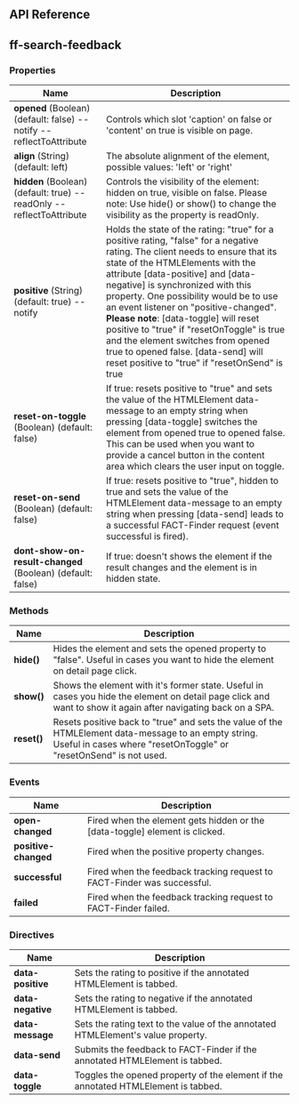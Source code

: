## API Reference
## ff-search-feedback

### Properties
| Name | Description |
| ---- | ----------- |
|**opened** (Boolean) (default: false) --notify --reflectToAttribute|Controls which slot 'caption' on false or 'content' on true is visible on page.|
|**align**  (String) (default: left)| The absolute alignment of the element, possible values: 'left' or 'right'|
|**hidden** (Boolean) (default: true) --readOnly --reflectToAttribute|  Controls the visibility of the element: hidden on true, visible on false. Please note: Use hide() or show() to change the visibility as the property is readOnly.|
|**positive**  (String) (default: true) --notify|  Holds the state of the rating: "true" for a positive rating, "false" for a negative rating. The client needs to ensure that its state of the HTMLElements with the attribute [data-positive] and [data-negative] is synchronized with this property. One possibility would be to use an event listener on "positive-changed". **Please note**: [data-toggle] will reset positive to "true" if "resetOnToggle" is true and the element switches from opened true to opened false. [data-send] will reset positive to "true" if "resetOnSend" is true|
|**reset-on-toggle** (Boolean) (default: false)|  If true: resets positive to "true" and sets the value of the HTMLElement data-message to an empty string when pressing [data-toggle] switches the element from opened true to opened false. This can be used when you want to provide a cancel button in the content area which clears the user input on toggle.|
|**reset-on-send** (Boolean) (default: false)|  If true: resets positive to "true", hidden to true and sets the value of the HTMLElement data-message to an empty string when pressing [data-send] leads to a successful FACT-Finder request (event successful is fired).|
|**dont-show-on-result-changed** (Boolean) (default: false)| If true: doesn't shows the element if the result changes and the element is in hidden state.|

### Methods
| Name | Description |
| ---- | ----------- |
|**hide()**| Hides the element and sets the opened property to "false". Useful in cases you want to hide the element on detail page click.|
|**show()**|  Shows the element with it's former state. Useful in cases you hide the element on detail page click and want to show it again after navigating back on a SPA.|
|**reset()**|  Resets positive back to "true" and sets the value of the HTMLElement data-message to an empty string. Useful in cases where "resetOnToggle" or "resetOnSend" is not used.|

### Events
| Name | Description |
| ---- | ----------- |
|**open-changed**| Fired when the element gets hidden or the [data-toggle] element is clicked.|
|**positive-changed**| Fired when the positive property changes.|
|**successful**| Fired when the feedback tracking request to FACT-Finder was successful.|
|**failed**| Fired when the feedback tracking request to FACT-Finder failed.|

### Directives
| Name | Description |
| ---- | ----------- |
|**data-positive**| Sets the rating to positive if the annotated HTMLElement is tabbed.|
|**data-negative**| Sets the rating to negative if the annotated HTMLElement is tabbed.|
|**data-message**| Sets the rating text to the value of the annotated HTMLElement's value property.|
|**data-send**| Submits the feedback to FACT-Finder if the annotated HTMLElement is tabbed.|
|**data-toggle**| Toggles the opened property of the element if the annotated HTMLElement is tabbed.|
